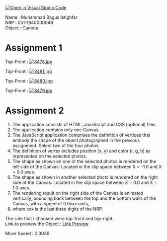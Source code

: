 [![Open in Visual Studio Code](https://classroom.github.com/assets/open-in-vscode-f059dc9a6f8d3a56e377f745f24479a46679e63a5d9fe6f495e02850cd0d8118.svg)](https://classroom.github.com/online_ide?assignment_repo_id=5762965&assignment_repo_type=AssignmentRepo)

Name : Muhammad Bagus Istighfar<br/>
NRP : 05111940000049<br/>
Object : Camera<br/>

# Assignment 1

Top-Front :
[![8478.jpg](https://i.postimg.cc/vH1JqZTQ/8478.jpg)](https://postimg.cc/RNBpq9w8)


Top-Front :
[![8481.jpg](https://i.postimg.cc/jdKfvLZf/8481.jpg)](https://postimg.cc/V5G5kLys)


Top-Front :
[![8480.jpg](https://i.postimg.cc/fLTFxw1Q/8480.jpg)](https://postimg.cc/yJtvKzVL)


Top-Front : 
[![8479.jpg](https://i.postimg.cc/vH6K722T/8479.jpg)](https://postimg.cc/F7NGNp4X)

# Assignment 2
1. The application consists of HTML, JavaScript and CSS (optional) files.
2. The application contains only one Canvas.
3. The JavaScript application comprises the definition of vertices that embody the shape of the object photographed in the previous assignment: Select two of the four photos.
4. The definition of vertex includes position (x, y) and color (r, g, b) as represented on the selected photos.
5. The shape as shown on one of the selected photos is rendered on the left side of the Canvas: Located in the clip space between X = -1.0 and X = 0.0 axes.
6. The shape as shown in another selected photo is rendered on the right side of the Canvas: Located in the clip space between X = 0.0 and X = 1.0 axes.
7. The rendering result on the right side of the Canvas is animated vertically, bouncing back between the top and the bottom walls of the Canvas, with a speed of 0.0xxx units,
8. where xxx is the last three digits of the NRP.

The side that i choosed were top-front and top-right.<br/>
Link to preview the Object : [Link Preview](https://bagusistighfar86.github.io/cg2021c/assignment2/)<br/>

Move Speed : 0.0049<br/>

